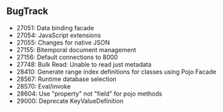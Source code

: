 ## BugTrack
* 27051: Data binding facade
* 27054: JavaScript extensions
* 27055: Changes for native JSON
* 27155: Bitemporal document management
* 27156: Default connections to 8000
* 27748: Bulk Read: Unable to read just metadata
* 28410: Generate range index definitions for classes using Pojo Facade
* 28567: Runtime database selection
* 28570: Eval/invoke
* 28604: Use "property" not "field" for pojo methods
* 29000: Deprecate KeyValueDefinition